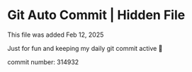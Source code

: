 # Git Auto Commit | Hidden File

This file was added Feb 12, 2025

Just for fun and keeping my daily git commit active 🤪

commit number: 314932
